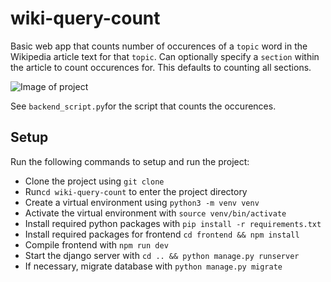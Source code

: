 # wiki-query-count

Basic web app that counts number of occurences of a `topic` word in the Wikipedia article text for that `topic`. Can optionally specify a `section` within the article to count occurences for. This defaults to counting all sections.

![Image of project](https://i.imgur.com/DcE0epH.png)


See `backend_script.py`for the script that counts the occurences.

## Setup
Run the following commands to setup and run the project:

- Clone the project using `git clone`
- Run`cd wiki-query-count` to enter the project directory
- Create a virtual environment using `python3 -m venv venv`
- Activate the virtual environment with `source venv/bin/activate`
- Install required python packages with `pip install -r requirements.txt`
- Install required packages for frontend `cd frontend && npm install`
- Compile frontend with `npm run dev`
- Start the django server with `cd .. && python manage.py runserver`
- If necessary, migrate database with `python manage.py migrate`

